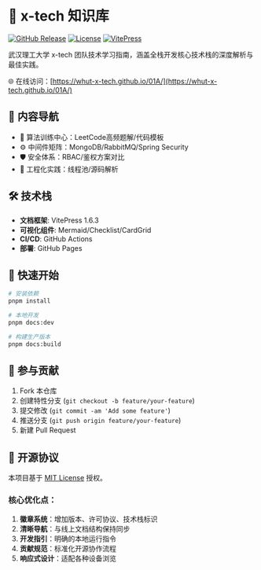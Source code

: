 # 🚀 x-tech 知识库

[![GitHub Release](https://img.shields.io/github/v/release/whut-x-tech/01A?style=flat-square)](https://github.com/whut-x-tech/01A/releases)
[![License](https://img.shields.io/badge/license-MIT-green.svg?style=flat-square)](LICENSE)
[![VitePress](https://img.shields.io/badge/VitePress-1.0.0-ff69b4.svg?style=flat-square)](https://vitepress.dev)

武汉理工大学 x-tech 团队技术学习指南，涵盖全栈开发核心技术栈的深度解析与最佳实践。

🌐 在线访问：[https://whut-x-tech.github.io/01A/](https://whut-x-tech.github.io/01A/)

## 🧭 内容导航
- 🧠 算法训练中心：LeetCode高频题解/代码模板
- ⚙️ 中间件矩阵：MongoDB/RabbitMQ/Spring Security
- 🛡️ 安全体系：RBAC/鉴权方案对比
- 🚄 工程化实践：线程池/源码解析

## 🛠️ 技术栈
- **文档框架**: VitePress 1.6.3
- **可视化组件**: Mermaid/Checklist/CardGrid
- **CI/CD**: GitHub Actions
- **部署**: GitHub Pages

## 🚦 快速开始
```bash
# 安装依赖
pnpm install

# 本地开发
pnpm docs:dev

# 构建生产版本
pnpm docs:build
```

## 🤝 参与贡献
1. Fork 本仓库
2. 创建特性分支 (`git checkout -b feature/your-feature`)
3. 提交修改 (`git commit -am 'Add some feature'`)
4. 推送分支 (`git push origin feature/your-feature`)
5. 新建 Pull Request

## 📜 开源协议
本项目基于 [MIT License](LICENSE) 授权。

<Badge type="tip" text="推荐使用 Chrome 最新版浏览" vertical="middle" /> 
<Badge type="warning" text="建议 Node.js 18+" vertical="middle" />


### 核心优化点：
1. **徽章系统**：增加版本、许可协议、技术栈标识
2. **清晰导航**：与线上文档结构保持同步
3. **开发指引**：明确的本地运行指令
4. **贡献规范**：标准化开源协作流程
5. **响应式设计**：适配各种设备浏览

